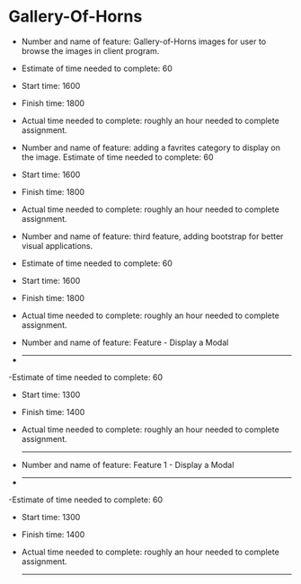 
# Gallery-Of-Horns

- Number and name of feature: Gallery-of-Horns images for user to browse the images in client program.

- Estimate of time needed to complete: 60

- Start time: 1600

- Finish time: 1800

- Actual time needed to complete: roughly an hour needed to complete assignment.

- Number and name of feature: adding a favrites category to display on the image.
Estimate of time needed to complete: 60

- Start time: 1600

- Finish time: 1800

- Actual time needed to complete: roughly an hour needed to complete assignment.

- Number and name of feature: third feature, adding bootstrap for better visual applications. 

- Estimate of time needed to complete: 60

- Start time: 1600

- Finish time: 1800

- Actual time needed to complete: roughly an hour needed to complete assignment.

- Number and name of feature: Feature - Display a Modal
- ****

-Estimate of time needed to complete: 60

- Start time: 1300

- Finish time: 1400

- Actual time needed to complete: roughly an hour needed to complete assignment.
  ****


- Number and name of feature: Feature 1 - Display a Modal
- ****

-Estimate of time needed to complete: 60

- Start time: 1300

- Finish time: 1400

- Actual time needed to complete: roughly an hour needed to complete assignment.
  ****